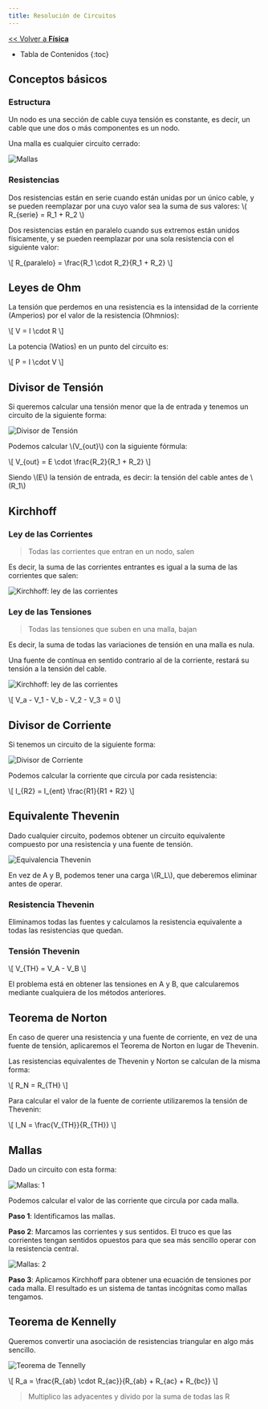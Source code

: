 ```yaml
---
title: Resolución de Circuitos
---
```


[&lt;&lt; Volver a **Física**](../ffi.md)

* Tabla de Contenidos
{:toc}

## Conceptos básicos

### Estructura

Un nodo es una sección de cable cuya tensión es constante, es decir, un cable que une dos o más componentes es un nodo.

Una malla es cualquier circuito cerrado:

![Mallas](/uploads/informatica/2/ffi/mallas.png)

### Resistencias

Dos resistencias están en serie cuando están unidas por un único cable, y se pueden reemplazar por una cuyo valor sea la suma de sus valores: \\( R_{serie} = R_1 + R_2 \\)

Dos resistencias están en paralelo cuando sus extremos están unidos físicamente, y se pueden reemplazar por una sola resistencia con el siguiente valor:

\\[ R_{paralelo} = \frac{R_1 \cdot R_2}{R_1 + R_2} \\]

## Leyes de Ohm

La tensión que perdemos en una resistencia es la intensidad de la corriente (Amperios) por el valor de la resistencia (Ohmnios):

\\[ V = I \cdot R \\]

La potencia (Watios) en un punto del circuito es:

\\[ P = I \cdot V \\]

## Divisor de Tensión

Si queremos calcular una tensión menor que la de entrada y tenemos un circuito de la siguiente forma:

![Divisor de Tensión](/uploads/informatica/2/ffi/divisor-tension.png)

Podemos calcular \\(V_{out}\\) con la siguiente fórmula:

\\[ V_{out} = E \cdot \frac{R_2}{R_1 + R_2} \\]

Siendo \\(E\\) la tensión de entrada, es decir: la tensión del cable antes de \\(R_1\\)

## Kirchhoff

### Ley de las Corrientes

> Todas las corrientes que entran en un nodo, salen

Es decir, la suma de las corrientes entrantes es igual a la suma de las corrientes que salen:

![Kirchhoff: ley de las corrientes](/uploads/informatica/2/ffi/kirchhoff-corrientes.png)

### Ley de las Tensiones

> Todas las tensiones que suben en una malla, bajan

Es decir, la suma de todas las variaciones de tensión en una malla es nula.

Una fuente de contínua en sentido contrario al de la corriente, restará su tensión a la tensión del cable.

![Kirchhoff: ley de las corrientes](/uploads/informatica/2/ffi/kirchhoff-tensiones.png)

\\[ V_a - V_1 - V_b - V_2 - V_3 = 0 \\]

## Divisor de Corriente

Si tenemos un circuito de la siguiente forma:

![Divisor de Corriente](/uploads/informatica/2/ffi/divisor-corriente.png)

Podemos calcular la corriente que circula por cada resistencia:

\\[ I_{R2} = I_{ent} \frac{R1}{R1 + R2} \\]

## Equivalente Thevenin

Dado cualquier circuito, podemos obtener un circuito equivalente compuesto por una resistencia y una fuente de tensión.

![Equivalencia Thevenin](/uploads/informatica/2/ffi/thevenin.png)

En vez de A y B, podemos tener una carga \\(R_L\\), que deberemos eliminar antes de operar.

### Resistencia Thevenin

Eliminamos todas las fuentes y calculamos la resistencia equivalente a todas las resistencias que quedan.

### Tensión Thevenin

\\[ V_{TH} = V_A - V_B \\]

El problema está en obtener las tensiones en A y B, que calcularemos mediante cualquiera de los métodos anteriores.

## Teorema de Norton

En caso de querer una resistencia y una fuente de corriente, en vez de una fuente de tensión, aplicaremos el Teorema de Norton en lugar de Thevenin.

Las resistencias equivalentes de Thevenin y Norton se calculan de la misma forma:

\\[ R_N = R_{TH} \\]

Para calcular el valor de la fuente de corriente utilizaremos la tensión de Thevenin:

\\[ I_N = \frac{V_{TH}}{R_{TH}} \\]

## Mallas

Dado un circuito con esta forma:

![Mallas: 1](/uploads/informatica/2/ffi/malla-1.png)

Podemos calcular el valor de las corriente que circula por cada malla.

**Paso 1**: Identificamos las mallas.

**Paso 2**: Marcamos las corrientes y sus sentidos. El truco es que las corrientes tengan sentidos opuestos para que sea más sencillo operar con la resistencia central.

![Mallas: 2](/uploads/informatica/2/ffi/malla-2.png)

**Paso 3**: Aplicamos Kirchhoff para obtener una ecuación de tensiones por cada malla. El resultado es un sistema de tantas incógnitas como mallas tengamos.

## Teorema de Kennelly

Queremos convertir una asociación de resistencias triangular en algo más sencillo.

![Teorema de Tennelly](/uploads/informatica/2/ffi/tennelly.png)

\\[ R_a = \frac{R_{ab} \cdot R_{ac}}{R_{ab} + R_{ac} + R_{bc}} \\]

> Multiplico las adyacentes y divido por la suma de todas las R
